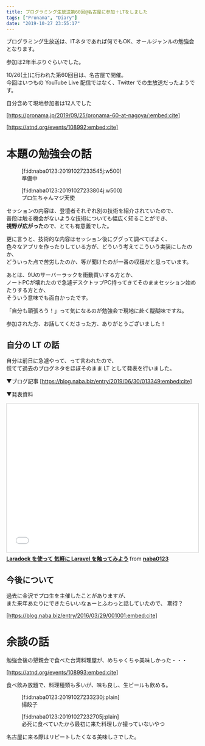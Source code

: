 ```yaml
---
title: プログラミング生放送第60回@名古屋に参加＋LTをしました
tags: ["Pronama", "Diary"]
date: "2019-10-27 23:55:17"
---
```


プログラミング生放送は、ITネタであれば何でもOK、オールジャンルの勉強会となります。

参加は2年半ぶりぐらいでした。

10/26(土)に行われた第60回目は、名古屋で開催。  
今回はいつもの YouTube Live 配信ではなく、Twitter での生放送だったようです。

自分含めて現地参加者は12人でした

[https://pronama.jp/2019/09/25/pronama-60-at-nagoya/:embed:cite]

[https://atnd.org/events/108992:embed:cite]

<!-- more -->

# 本題の勉強会の話

<figure class="figure-image figure-image-fotolife" title="準備中">[f:id:naba0123:20191027233545j:w500]<figcaption>準備中</figcaption></figure>

<figure class="figure-image figure-image-fotolife" title="プロ生ちゃんマジ天使">[f:id:naba0123:20191027233804j:w500]<figcaption>プロ生ちゃんマジ天使</figcaption></figure>

セッションの内容は、登壇者それぞれ別の技術を紹介されていたので、  
普段は触る機会がないような技術についても幅広く知ることができ、  
**視野が広がった**ので、とても有意義でした。

更に言うと、技術的な内容はセッション後にググって調べてばよく、  
色々なアプリを作ったりしている方が、どういう考えてこういう実装にしたのか、  
どういった点で苦労したのか、等が聞けたのが一番の収穫だと思っています。

あとは、9Uのサーバーラックを衝動買いする方とか、  
ノートPCが壊れたので急遽デスクトップPC持ってきてそのままセッション始めたりする方とか、  
そういう意味でも面白かったです。

「自分も頑張ろう！」って気になるのが勉強会で現地に赴く醍醐味ですね。

参加された方、お話してくださった方、ありがとうございました！

## 自分の LT の話

自分は前日に急遽やって、って言われたので、  
慌てて過去のブログネタをほぼそのまま LT として発表を行いました。

▼ブログ記事
[https://blog.naba.biz/entry/2019/06/30/013349:embed:cite]

▼発表資料
<iframe src="//www.slideshare.net/slideshow/embed_code/key/tdvXljOwdEd0IE" width="595" height="390" frameborder="0" marginwidth="0" marginheight="0" scrolling="no" style="border:1px solid #CCC; border-width:1px; margin-bottom:5px; max-width: 100%;" allowfullscreen> </iframe> <div style="margin-bottom:5px"> <strong> <a href="//www.slideshare.net/naba0123/laradock-laravel" title="Laradock を使って 気軽に Laravel を触ってみよう" target="_blank">Laradock を使って 気軽に Laravel を触ってみよう</a> </strong> from <strong><a href="https://www.slideshare.net/naba0123" target="_blank">naba0123</a></strong> </div>

## 今後について

過去に金沢でプロ生を主催したことがありますが、  
また来年あたりにできたらいいなぁーとふわっと話していたので、  期待？

[https://blog.naba.biz/entry/2016/03/29/001001:embed:cite]


# 余談の話

勉強会後の懇親会で食べた台湾料理屋が、めちゃくちゃ美味しかった・・・

[https://atnd.org/events/108993:embed:cite]

食べ飲み放題で、料理種類も多いが、味も良し、生ビールも飲める。

<figure class="figure-image figure-image-fotolife" title="揚餃子">[f:id:naba0123:20191027233230j:plain]<figcaption>揚餃子</figcaption></figure>

<figure class="figure-image figure-image-fotolife" title="必死に食べていたから最初に来た料理しか撮っていないやつ">[f:id:naba0123:20191027232705j:plain]<figcaption>必死に食べていたから最初に来た料理しか撮っていないやつ</figcaption></figure>

名古屋に来る際はリピートしたくなる美味しさでした。

